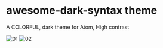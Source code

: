 # awesome-dark-syntax theme

A COLORFUL, dark theme for Atom, High contrast

![01](https://user-images.githubusercontent.com/32095783/54886604-b40cdb80-4e81-11e9-9710-5bbc73ac2d73.PNG)
![02](https://user-images.githubusercontent.com/32095783/54886103-04813a80-4e7c-11e9-97a1-e1e0e8d29235.PNG)
